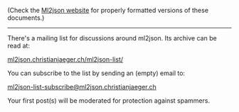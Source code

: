 (Check the [Ml2json website](http://ml2json.christianjaeger.ch/) for
properly formatted versions of these documents.)

---

There's a mailing list for discussions around ml2json. Its archive can be read at:

[ml2json.christianjaeger.ch/ml2json-list/](http://ml2json.christianjaeger.ch/ml2json-list/)

You can subscribe to the list by sending an (empty) email to:

[ml2json-list-subscribe@ml2json.christianjaeger.ch](mailto:ml2json-list-subscribe@ml2json.christianjaeger.ch)

Your first post(s) will be moderated for protection against spammers.

